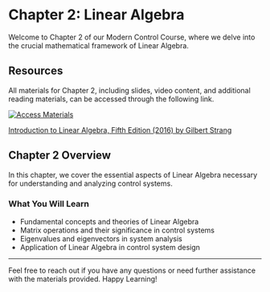 # Chapter 2: Linear Algebra

Welcome to Chapter 2 of our Modern Control Course, where we delve into the crucial mathematical framework of Linear Algebra.

## Resources

All materials for Chapter 2, including slides, video content, and additional reading materials, can be accessed through the following link.

[![Access Materials](https://img.shields.io/badge/Access%20Materials-Google%20Drive-blue?style=for-the-badge&logo=google-drive)](https://drive.google.com/drive/folders/1xbNpw5BPaCoYOznh6n0AKL4YybUdkZX4?usp=sharing)

[Introduction to Linear Algebra, Fifth Edition (2016) by Gilbert Strang](https://math.mit.edu/~gs/linearalgebra/ila5/indexila5.html)

## Chapter 2 Overview

In this chapter, we cover the essential aspects of Linear Algebra necessary for understanding and analyzing control systems.

### What You Will Learn

- Fundamental concepts and theories of Linear Algebra
- Matrix operations and their significance in control systems
- Eigenvalues and eigenvectors in system analysis
- Application of Linear Algebra in control system design

---

Feel free to reach out if you have any questions or need further assistance with the materials provided. Happy Learning!
